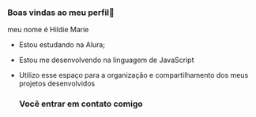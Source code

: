 ### Boas vindas ao meu perfil💜

meu nome é Hildie Marie

- Estou estudando na Alura;
- Estou me desenvolvendo na linguagem de JavaScript
- Utilizo esse espaço para a organização e compartilhamento dos meus projetos desenvolvidos

  ### Você entrar em contato comigo 
  

